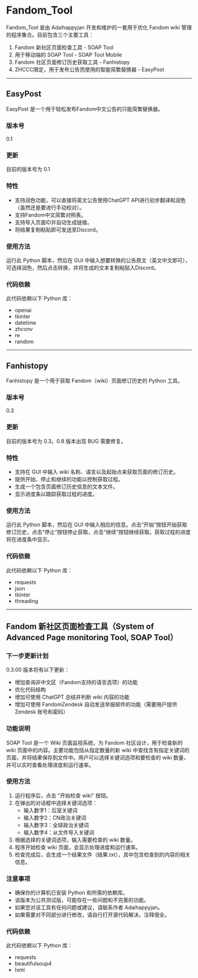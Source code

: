 # Fandom_Tool

Fandom_Tool 是由 Adaihappyjan 开发和维护的一套用于优化 Fandom wiki 管理的程序集合。目前包含三个主要工具：

1. Fandom 新社区页面检查工具 - SOAP Tool
2. 用于移动端的 SOAP Tool - SOAP Tool Mobile
3. Fandom 社区页面修订历史获取工具 - Fanhistopy
4. ZHCCC限定，用于发布公告而使用的智能简繁替换器 - EasyPost

---

## EasyPost

EasyPost 是一个用于轻松发布Fandom中文公告的只能简繁替换器。

### 版本号
0.1

### 更新
目前的版本号为 0.1

### 特性
- 支持润色功能，可以直接将英文公告使用ChatGPT API进行初步翻译和润色（虽然还是要进行手动校对）。
- 支持Fandom中文简繁对照表。
- 支持导入页面ID并自动生成链接。
- 将结果复制粘贴即可发送至Discord。

### 使用方法
运行此 Python 脚本，然后在 GUI 中输入想要转换的公告原文（英文中文即可），可选择润色，然后点击转换，并将生成的文本复制粘贴入Discord。

### 代码依赖
此代码依赖以下 Python 库：
- openai
- tkinter
- datetime
- zhconv
- re
- random

---

## Fanhistopy

Fanhistopy 是一个用于获取 Fandom（wiki）页面修订历史的 Python 工具。

### 版本号
0.3

### 更新
目前的版本号为 0.3。0.8 版本出现 BUG 需要修复。

### 特性
- 支持在 GUI 中输入 wiki 名称、语言以及起始点来获取页面的修订历史。
- 提供开始、停止和继续的功能以控制获取过程。
- 生成一个包含页面修订历史信息的文本文件。
- 显示进度条以跟踪获取过程的进度。

### 使用方法
运行此 Python 脚本，然后在 GUI 中输入相应的信息。点击“开始”按钮开始获取修订历史，点击“停止”按钮停止获取，点击“继续”按钮继续获取。获取过程的进度将在进度条中显示。

### 代码依赖
此代码依赖以下 Python 库：
- requests
- json
- tkinter
- threading

---

## Fandom 新社区页面检查工具（System of Advanced Page monitoring Tool, SOAP Tool）

### 下一步更新计划
0.3.00 版本将有以下更新：
- 增加查询非中文区（Fandom支持的语言选项）的功能
- 优化代码结构
- 增加可使用 ChatGPT 总结并判断 wiki 内容的功能
- 增加可使用 FandomZendesk 自动发送举报邮件的功能（需要用户提供 Zendesk 账号和密码）

### 功能说明
SOAP Tool 是一个 Wiki 页面监视系统，为 Fandom 社区设计，用于检查新的 wiki 页面中的内容。主要功能包括从指定数量的新 wiki 中查找含有指定关键词的页面，并将结果保存到文件中。用户可以选择关键词选项和要检查的 wiki 数量，并可以实时查看处理进度和运行速率。

### 使用方法
1. 运行程序后，点击 "开始检查 wiki" 按钮。
2. 在弹出的对话框中选择关键词选项：
   - 输入数字1：后室关键词
   - 输入数字2：CN政治关键词
   - 输入数字3：全球政治关键词
   - 输入数字4：从文件导入关键词
3. 根据选择的关键词选项，输入需要检查的 wiki 数量。
4. 程序开始检查 wiki 页面，会显示处理进度和运行速率。
5. 检查完成后，会生成一个结果文件（结果.txt），其中包含检查到的内容的相关信息。

### 注意事项
- 确保你的计算机已安装 Python 和所需的依赖库。
- 该版本为公共测试版，可能存在一些问题和不完善的功能。
- 如果您对该工具有任何问题或建议，请联系作者 Adaihappyjan。
- 如果需要对不同部分进行修改，请自行打开源代码解决，注释很全。

### 代码依赖
此代码依赖以下 Python 库：
- requests
- beautifulsoup4
- lxml
